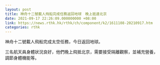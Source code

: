 ```yaml
---
layout: post
title: 神舟十二號載人飛船完成任務返回地球　晚上抵達北京
date: 2021-09-17 22:26:09.000000000 +08:00
link: https://news.rthk.hk/rthk/ch/component/k2/1611108-20210917.htm
categories: rthk
---
```


神舟十二號載人飛船完成太空任務，今日返回地球。

三名航天員身體狀況良好，他們晚上飛抵北京，需要接受隔離觀察，並補充營養，調節身體機能等。
